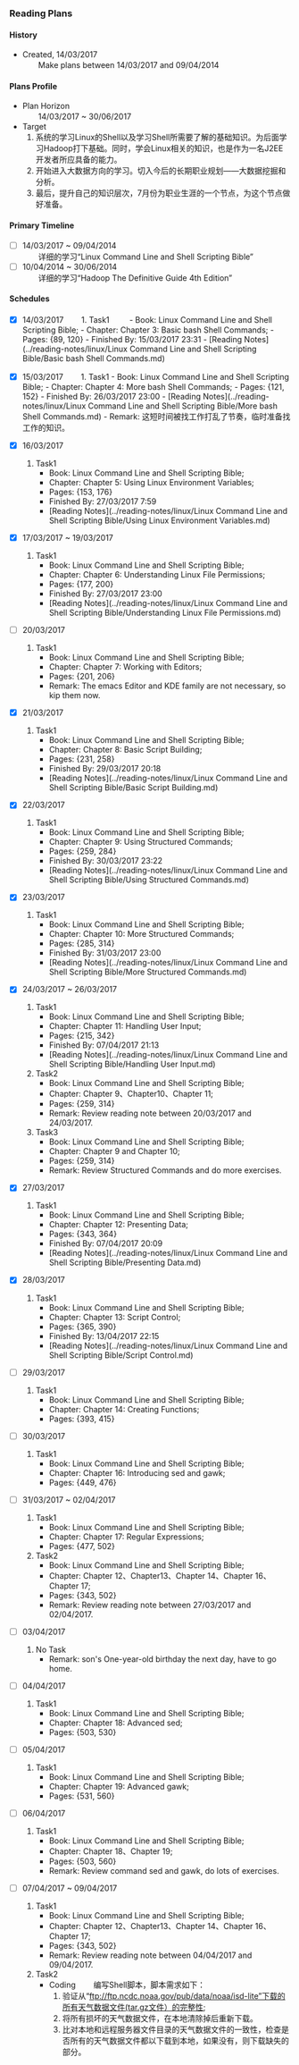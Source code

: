 ### Reading Plans

#### History
- Created, 14/03/2017       
　　Make plans between 14/03/2017 and 09/04/2014 

#### Plans Profile
- Plan Horizon      
　　14/03/2017 ~ 30/06/2017
- Target        
    1. 系统的学习Linux的Shell以及学习Shell所需要了解的基础知识。为后面学习Hadoop打下基础。同时，学会Linux相关的知识，也是作为一名J2EE开发者所应具备的能力。
    2. 开始进入大数据方向的学习。切入今后的长期职业规划——大数据挖掘和分析。
    3. 最后，提升自己的知识层次，7月份为职业生涯的一个节点，为这个节点做好准备。

#### Primary Timeline
- [ ] 14/03/2017 ~ 09/04/2014       
　　详细的学习“Linux Command Line and Shell Scripting Bible”
- [ ] 10/04/2014 ~ 30/06/2014       
　　详细的学习“Hadoop The Definitive Guide 4th Edition”

#### Schedules
- [x] 14/03/2017
　　1. Task1
　　    - Book: Linux Command Line and Shell Scripting Bible; 
        - Chapter: Chapter 3: Basic bash Shell Commands; 
        - Pages: {89, 120}
        - Finished By: 15/03/2017 23:31
        - [Reading Notes](../reading-notes/linux/Linux Command Line and Shell Scripting Bible/Basic bash Shell Commands.md)

- [X] 15/03/2017
　　1. Task1
        - Book: Linux Command Line and Shell Scripting Bible; 
        - Chapter: Chapter 4: More bash Shell Commands; 
        - Pages: {121, 152}
        - Finished By: 26/03/2017 23:00
        - [Reading Notes](../reading-notes/linux/Linux Command Line and Shell Scripting Bible/More bash Shell Commands.md)
        - Remark: 这短时间被找工作打乱了节奏，临时准备找工作的知识。

- [X] 16/03/2017
    1. Task1
        - Book: Linux Command Line and Shell Scripting Bible; 
        - Chapter: Chapter 5: Using Linux Environment Variables; 
        - Pages: {153, 176}
        - Finished By: 27/03/2017 7:59
        - [Reading Notes](../reading-notes/linux/Linux Command Line and Shell Scripting Bible/Using Linux Environment Variables.md)

- [X] 17/03/2017 ~ 19/03/2017
    1. Task1
        - Book: Linux Command Line and Shell Scripting Bible; 
        - Chapter: Chapter 6: Understanding Linux File Permissions; 
        - Pages: {177, 200}
        - Finished By: 27/03/2017 23:00
        - [Reading Notes](../reading-notes/linux/Linux Command Line and Shell Scripting Bible/Understanding Linux File Permissions.md)

- [ ] 20/03/2017
    1. Task1
        - Book: Linux Command Line and Shell Scripting Bible; 
        - Chapter: Chapter 7: Working with Editors; 
        - Pages: {201, 206}
        - Remark: The emacs Editor and KDE family are not necessary, so kip them now.

- [X] 21/03/2017
    1. Task1
        - Book: Linux Command Line and Shell Scripting Bible; 
        - Chapter: Chapter 8: Basic Script Building; 
        - Pages: {231, 258}
        - Finished By: 29/03/2017 20:18
        - [Reading Notes](../reading-notes/linux/Linux Command Line and Shell Scripting Bible/Basic Script Building.md)
        
- [X] 22/03/2017
    1. Task1
        - Book: Linux Command Line and Shell Scripting Bible; 
        - Chapter: Chapter 9: Using Structured Commands; 
        - Pages: {259, 284}
        - Finished By: 30/03/2017 23:22
        - [Reading Notes](../reading-notes/linux/Linux Command Line and Shell Scripting Bible/Using Structured Commands.md)
    
- [X] 23/03/2017
    1. Task1
        - Book: Linux Command Line and Shell Scripting Bible; 
        - Chapter: Chapter 10: More Structured Commands; 
        - Pages: {285, 314}
        - Finished By: 31/03/2017 23:00
        - [Reading Notes](../reading-notes/linux/Linux Command Line and Shell Scripting Bible/More Structured Commands.md)

- [X] 24/03/2017 ~ 26/03/2017
    1. Task1
        - Book: Linux Command Line and Shell Scripting Bible; 
        - Chapter: Chapter 11: Handling User Input; 
        - Pages: {215, 342}
        - Finished By: 07/04/2017 21:13
        - [Reading Notes](../reading-notes/linux/Linux Command Line and Shell Scripting Bible/Handling User Input.md)
    2. Task2
        - Book: Linux Command Line and Shell Scripting Bible; 
        - Chapter: Chapter 9、Chapter10、Chapter 11; 
        - Pages: {259, 314}
        - Remark: Review reading note between 20/03/2017 and 24/03/2017.
    3. Task3
        - Book: Linux Command Line and Shell Scripting Bible; 
        - Chapter: Chapter 9 and Chapter 10; 
        - Pages: {259, 314}
        - Remark: Review Structured Commands and do more exercises.

- [X] 27/03/2017
    1. Task1
        - Book: Linux Command Line and Shell Scripting Bible; 
        - Chapter: Chapter 12: Presenting Data; 
        - Pages: {343, 364}
        - Finished By: 07/04/2017 20:09
        - [Reading Notes](../reading-notes/linux/Linux Command Line and Shell Scripting Bible/Presenting Data.md)

- [X] 28/03/2017
    1. Task1
        - Book: Linux Command Line and Shell Scripting Bible; 
        - Chapter: Chapter 13: Script Control; 
        - Pages: {365, 390}
        - Finished By: 13/04/2017 22:15
        - [Reading Notes](../reading-notes/linux/Linux Command Line and Shell Scripting Bible/Script Control.md)

- [ ] 29/03/2017
    1. Task1
        - Book: Linux Command Line and Shell Scripting Bible; 
        - Chapter: Chapter 14: Creating Functions; 
        - Pages: {393, 415}

- [ ] 30/03/2017
    1. Task1
        - Book: Linux Command Line and Shell Scripting Bible; 
        - Chapter: Chapter 16: Introducing sed and gawk; 
        - Pages: {449, 476}

- [ ] 31/03/2017 ~ 02/04/2017
    1. Task1
        - Book: Linux Command Line and Shell Scripting Bible; 
        - Chapter: Chapter 17: Regular Expressions; 
        - Pages: {477, 502}
    2. Task2
        - Book: Linux Command Line and Shell Scripting Bible; 
        - Chapter: Chapter 12、Chapter13、Chapter 14、Chapter 16、Chapter 17; 
        - Pages: {343, 502}
        - Remark: Review reading note between 27/03/2017 and 02/04/2017.


- [ ] 03/04/2017
    1. No Task
        - Remark: son's One-year-old birthday the next day, have to go home. 
    
- [ ] 04/04/2017
    1. Task1
        - Book: Linux Command Line and Shell Scripting Bible; 
        - Chapter: Chapter 18: Advanced sed; 
        - Pages: {503, 530}

- [ ] 05/04/2017
    1. Task1
        - Book: Linux Command Line and Shell Scripting Bible; 
        - Chapter: Chapter 19: Advanced gawk; 
        - Pages: {531, 560}

- [ ] 06/04/2017
    1. Task1
        - Book: Linux Command Line and Shell Scripting Bible; 
        - Chapter: Chapter 18、Chapter 19; 
        - Pages: {503, 560}
        - Remark: Review command sed and gawk, do lots of exercises.

- [ ] 07/04/2017 ~ 09/04/2017
    1. Task1
        - Book: Linux Command Line and Shell Scripting Bible; 
        - Chapter: Chapter 12、Chapter13、Chapter 14、Chapter 16、Chapter 17; 
        - Pages: {343, 502}
        - Remark: Review reading note between 04/04/2017 and 09/04/2017.
    1. Task2
        - Coding
        　　编写Shell脚本，脚本需求如下：
            1. 验证从“ftp://ftp.ncdc.noaa.gov/pub/data/noaa/isd-lite”下载的所有天气数据文件(tar.gz文件）的完整性; 
            2. 将所有损坏的天气数据文件，在本地清除掉后重新下载。
            3. 比对本地和远程服务器文件目录的天气数据文件的一致性，检查是否所有的天气数据文件都以下载到本地，如果没有，则下载缺失的部分。
